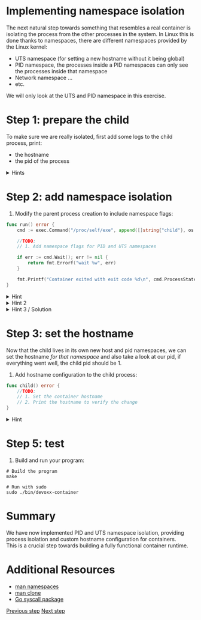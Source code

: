 # Implementing namespace isolation

The next natural step towards something that resembles a real container is
isolating the process from the other processes in the system. In Linux this is
done thanks to namespaces, there are different namespaces provided by the Linux
kernel:

- UTS namespace (for setting a new hostname without it being global)
- PID namespace, the processes inside a PID namespaces can only see the
  processes inside that namespace
- Network namespace ...
- etc.

We will only look at the UTS and PID namespace in this exercise.

# Step 1: prepare the child

To make sure we are really isolated, first add some logs to the child process,
print:

- the hostname
- the pid of the process

<details>
<summary>Hints</summary>

Use the `os` package to get the pid of the current process: `pid := os.Getpid()`

</details>

# Step 2: add namespace isolation

1.  Modify the parent process creation to include namespace flags:

```go
func run() error {
	cmd := exec.Command("/proc/self/exe", append([]string{"child"}, os.Args...)...)

	//TODO:
	// 1. Add namespace flags for PID and UTS namespaces

	if err := cmd.Wait(); err != nil {
		return fmt.Errorf("wait %w", err)
	}

	fmt.Printf("Container exited with exit code %d\n", cmd.ProcessState.ExitCode())
}
```

<details>
<summary>Hint</summary>

Look at the `SysProcAttr` property of the `exec.Cmd` structure

</details>

<details>
<summary>Hint 2</summary>

You need to set the `Cloneflags` to the `cmd`.

</details>

<details>
<summary>Hint 3 / Solution</summary>

```golang
cmd.SysProcAttr = &syscall.SysProcAttr {
    Cloneflags: syscall.CLONE_NEWUTS | syscall.CLONE_NEWPID,
}
```

</details>

# Step 3: set the hostname

Now that the child lives in its own new host and pid namespaces, we can set the
hostname _for that namespace_ and also take a look at our pid, if everything
went well, the child pid should be 1.

1. Add hostname configuration to the child process:

```go
func child() error {
	//TODO:
	// 1. Set the container hostname
	// 2. Print the hostname to verify the change
}
```

<details>
<summary>Hint</summary>
Look at `syscall.Sethostname` function
</details>

# Step 5: test

1. Build and run your program:

```console
# Build the program
make

# Run with sudo
sudo ./bin/devoxx-container
```

# Summary

We have now implemented PID and UTS namespace isolation, providing process
isolation and custom hostname configuration for containers.  
This is a crucial step towards building a fully functional container runtime.

# Additional Resources

- [man namespaces](https://man7.org/linux/man-pages/man7/namespaces.7.html)
- [man clone](https://man7.org/linux/man-pages/man2/clone.2.html)
- [Go syscall package](https://pkg.go.dev/syscall)

[Previous step](./02-process-creation.md) [Next
step](04-namespaces-and-chroot.md)
